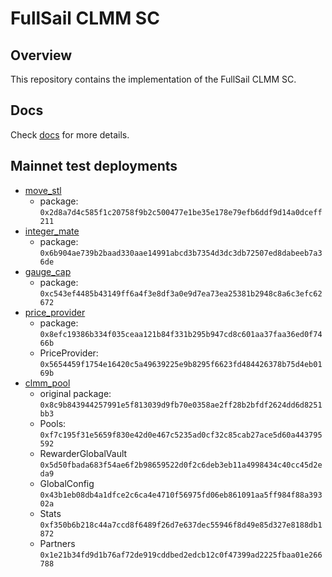 # FullSail CLMM SC

## Overview

This repository contains the implementation of the FullSail CLMM SC.

## Docs

Check [docs](./docs) for more details.

## Mainnet test deployments

- [move_stl](https://suivision.xyz/txblock/EUHqf4MGpxRjDodcW2TFq7EUDqRBcV8gsFgQARvE8zQF) 
    - package: `0x2d8a7d4c585f1c20758f9b2c500477e1be35e178e79efb6ddf9d14a0dceff211`
- [integer_mate](https://suivision.xyz/txblock/CWQ5cMDkAGu6o8nCWDix25KGpnBXRLt2bZdVchacjRVN) 
    - package: `0x6b904ae739b2baad330aae14991abcd3b7354d3dc3db72507ed8dabeeb7a36de`
- [gauge_cap](https://suivision.xyz/txblock/GvCKoRnkC33NCPpuiDkpPGLLMzcbvw2ne7sWbUNqTqvJ)
    - package: `0xc543ef4485b43149ff6a4f3e8df3a0e9d7ea73ea25381b2948c8a6c3efc62672`
- [price_provider](https://suivision.xyz/txblock/BWoFFHTXyKHYprCJUMadTuf41ETM7TWv6qGBkYzXAZyc)
    - package: `0x8efc19386b334f035ceaa121b84f331b295b947cd8c601aa37faa36ed0f7466b`
    - PriceProvider: `0x5654459f1754e16420c5a49639225e9b8295f6623fd484426378b75d4eb0169b`
- [clmm_pool](https://suivision.xyz/txblock/7DZ9HBQbzthrMoyRz47Jd8G6frQx94evW63o1fZYe8HE)
    - original package: `0x8c9b843944257991e5f813039d9fb70e0358ae2ff28b2bfdf2624dd6d8251bb3`
    - Pools: `0xf7c195f31e5659f830e42d0e467c5235ad0cf32c85cab27ace5d60a443795592`
    - RewarderGlobalVault `0x5d50fbada683f54ae6f2b98659522d0f2c6deb3eb11a4998434c40cc45d2eda9`
    - GlobalConfig `0x43b1eb08db4a1dfce2c6ca4e4710f56975fd06eb861091aa5ff984f88a39302a`
    - Stats `0xf350b6b218c44a7ccd8f6489f26d7e637dec55946f8d49e85d327e8188db1872`
    - Partners `0x1e21b34fd9d1b76af72de919cddbed2edcb12c0f47399ad2225fbaa01e266788`
